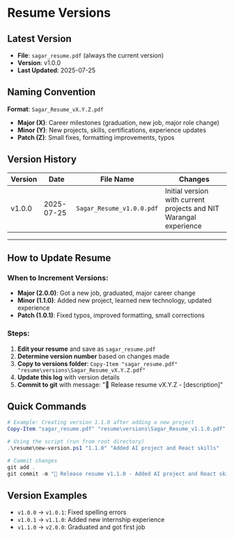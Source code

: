 # Resume Versions

## Latest Version
- **File**: `sagar_resume.pdf` (always the current version)
- **Version**: v1.0.0
- **Last Updated**: 2025-07-25

## Naming Convention
**Format**: `Sagar_Resume_vX.Y.Z.pdf`

- **Major (X)**: Career milestones (graduation, new job, major role change)
- **Minor (Y)**: New projects, skills, certifications, experience updates
- **Patch (Z)**: Small fixes, formatting improvements, typos

## Version History

| Version | Date | File Name | Changes |
|---------|------|-----------|---------|
| v1.0.0 | 2025-07-25 | `Sagar_Resume_v1.0.0.pdf` | Initial version with current projects and NIT Warangal experience |

---

## How to Update Resume

### When to Increment Versions:
- **Major (2.0.0)**: Got a new job, graduated, major career change
- **Minor (1.1.0)**: Added new project, learned new technology, updated experience
- **Patch (1.0.1)**: Fixed typos, improved formatting, small corrections

### Steps:
1. **Edit your resume** and save as `sagar_resume.pdf`
2. **Determine version number** based on changes made
3. **Copy to versions folder**: `Copy-Item "sagar_resume.pdf" "resume\versions\Sagar_Resume_vX.Y.Z.pdf"`
4. **Update this log** with version details
5. **Commit to git** with message: "📄 Release resume vX.Y.Z - [description]"

## Quick Commands

```powershell
# Example: Creating version 1.1.0 after adding a new project
Copy-Item "sagar_resume.pdf" "resume\versions\Sagar_Resume_v1.1.0.pdf"

# Using the script (run from root directory)
.\resume\new-version.ps1 "1.1.0" "Added AI project and React skills"

# Commit changes
git add .
git commit -m "📄 Release resume v1.1.0 - Added AI project and React skills"
```

## Version Examples
- `v1.0.0` → `v1.0.1`: Fixed spelling errors
- `v1.0.1` → `v1.1.0`: Added new internship experience  
- `v1.1.0` → `v2.0.0`: Graduated and got first job
